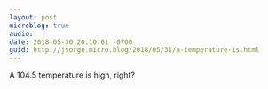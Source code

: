 ```yaml
---
layout: post
microblog: true
audio: 
date: 2018-05-30 20:10:01 -0700
guid: http://jsorge.micro.blog/2018/05/31/a-temperature-is.html
---
```

A 104.5 temperature is high, right?
